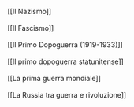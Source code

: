 [[Il Nazismo]] <br>
 <br>
[[Il Fascismo]] <br>
 <br>
[[Il Primo Dopoguerra (1919-1933)]] <br>
 <br>
[[Il primo dopoguerra statunitense]]<br>
 <br>
[[La prima guerra mondiale]] <br>
 <br>
[[La Russia tra guerra e rivoluzione]] <br>
